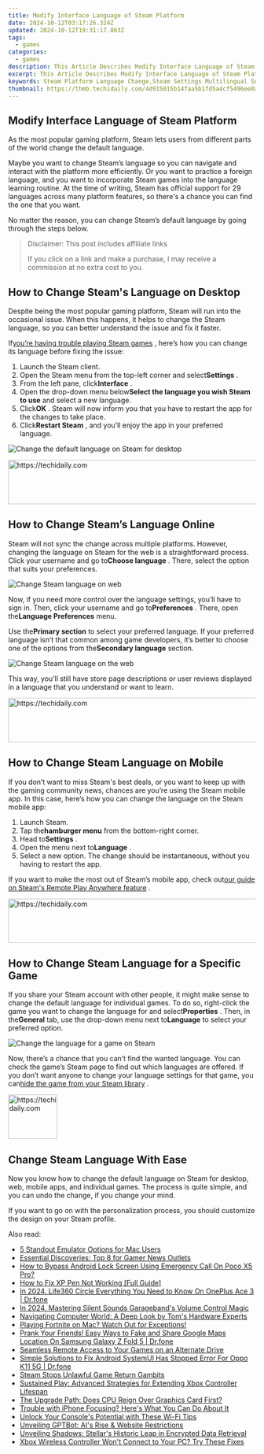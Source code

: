 ```yaml
---
title: Modify Interface Language of Steam Platform
date: 2024-10-12T03:17:26.324Z
updated: 2024-10-12T19:31:17.863Z
tags:
  - games
categories:
  - games
description: This Article Describes Modify Interface Language of Steam Platform
excerpt: This Article Describes Modify Interface Language of Steam Platform
keywords: Steam Platform Language Change,Steam Settings Multilingual Support,Customize Steam Interface Language,Language Switch in Steam,Steam Platform Localization Options,Adjust Interface Language for Steam Apps,Steam Multilingual Settings Adjustment
thumbnail: https://thmb.techidaily.com/4d915015b14faa5b1fd5a4cf5496ee0a4d386e84bd18007683e60195b160e324.jpg
---
```


## Modify Interface Language of Steam Platform

 As the most popular gaming platform, Steam lets users from different parts of the world change the default language.

 Maybe you want to change Steam’s language so you can navigate and interact with the platform more efficiently. Or you want to practice a foreign language, and you want to incorporate Steam games into the language learning routine. At the time of writing, Steam has official support for 29 languages across many platform features, so there's a chance you can find the one that you want.

 No matter the reason, you can change Steam’s default language by going through the steps below.

>  Disclaimer: This post includes affiliate links
>
>  If you click on a link and make a purchase, I may receive a commission at no extra cost to you.
>

## How to Change Steam's Language on Desktop

 Despite being the most popular gaming platform, Steam will run into the occasional issue. When this happens, it helps to change the Steam language, so you can better understand the issue and fix it faster.

 If[you’re having trouble playing Steam games](https://www.makeuseof.com/troubleshoot-windows-steam-games-not-playing/) , here’s how you can change its language before fixing the issue:

1. Launch the Steam client.
2. Open the Steam menu from the top-left corner and select**Settings** .
3. From the left pane, click**Interface** .
4. Open the drop-down menu below**Select the language you wish Steam to use** and select a new language.
5. Click**OK** . Steam will now inform you that you have to restart the app for the changes to take place.
6. Click**Restart Steam** , and you’ll enjoy the app in your preferred language.

![Change the default language on Steam for desktop](https://static1.makeuseofimages.com/wordpress/wp-content/uploads/2023/07/steam-app-language-1.jpg)

<!-- affiliate ads begin -->
<a href="https://aligracehair.sjv.io/c/5597632/1938698/19272" target="_top" id="1938698">
  <img src="//a.impactradius-go.com/display-ad/19272-1938698" border="0" alt="https://techidaily.com" width="728" height="90"/>
</a>
<img height="0" width="0" src="https://aligracehair.sjv.io/i/5597632/1938698/19272" style="position:absolute;visibility:hidden;" border="0" />
<!-- affiliate ads end -->

## How to Change Steam’s Language Online

 Steam will not sync the change across multiple platforms. However, changing the language on Steam for the web is a straightforward process. Click your username and go to**Choose language** . There, select the option that suits your preferences.

![Change Steam language on web](https://static1.makeuseofimages.com/wordpress/wp-content/uploads/2023/07/steam-web-language-1.jpg)

 Now, if you need more control over the language settings, you’ll have to sign in. Then, click your username and go to**Preferences** . There, open the**Language Preferences** menu.

 Use the**Primary section** to select your preferred language. If your preferred language isn’t that common among game developers, it’s better to choose one of the options from the**Secondary language** section.

![Change Steam language on the web](https://static1.makeuseofimages.com/wordpress/wp-content/uploads/2023/07/steam-web-language-2.jpg)

 This way, you’ll still have store page descriptions or user reviews displayed in a language that you understand or want to learn.

<!-- affiliate ads begin -->
<a href="https://aligracehair.sjv.io/c/5597632/1918719/19272" target="_top" id="1918719">
  <img src="//a.impactradius-go.com/display-ad/19272-1918719" border="0" alt="https://techidaily.com" width="728" height="90"/>
</a>
<img height="0" width="0" src="https://aligracehair.sjv.io/i/5597632/1918719/19272" style="position:absolute;visibility:hidden;" border="0" />
<!-- affiliate ads end -->

## How to Change Steam Language on Mobile

 If you don’t want to miss Steam's best deals, or you want to keep up with the gaming community news, chances are you’re using the Steam mobile app. In this case, here’s how you can change the language on the Steam mobile app:

1. Launch Steam.
2. Tap the**hamburger menu** from the bottom-right corner.
3. Head to**Settings** .
4. Open the menu next to**Language** .
5. Select a new option. The change should be instantaneous, without you having to restart the app.

 If you want to make the most out of Steam’s mobile app, check out[our guide on Steam's Remote Play Anywhere feature](https://www.makeuseof.com/how-to-use-steam-remote-play-anywhere/) .

<!-- affiliate ads begin -->
<a href="https://appsumo.8odi.net/c/5597632/2151855/7443" target="_top" id="2151855">
  <img src="//a.impactradius-go.com/display-ad/7443-2151855" border="0" alt="https://techidaily.com" width="728" height="90"/>
</a>
<img height="0" width="0" src="https://appsumo.8odi.net/i/5597632/2151855/7443" style="position:absolute;visibility:hidden;" border="0" />
<!-- affiliate ads end -->

## How to Change Steam Language for a Specific Game

 If you share your Steam account with other people, it might make sense to change the default language for individual games. To do so, right-click the game you want to change the language for and select**Properties** . Then, in the**General** tab, use the drop-down menu next to**Language** to select your preferred option.

![Change the language for a game on Steam](https://static1.makeuseofimages.com/wordpress/wp-content/uploads/2023/07/steam-language-game-1.jpg)

 Now, there’s a chance that you can’t find the wanted language. You can check the game’s Steam page to find out which languages are offered. If you don’t want anyone to change your language settings for that game, you can[hide the game from your Steam library](https://www.makeuseof.com/how-to-hide-steam-activity/) .

<!-- affiliate ads begin -->
<a href="https://bluettius.sjv.io/c/5597632/2148619/17108" target="_top" id="2148619">
  <img src="//a.impactradius-go.com/display-ad/17108-2148619" border="0" alt="https://techidaily.com" width="100" height="90"/>
</a>
<img height="0" width="0" src="https://bluettius.sjv.io/i/5597632/2148619/17108" style="position:absolute;visibility:hidden;" border="0" />
<!-- affiliate ads end -->

## Change Steam Language With Ease

 Now you know how to change the default language on Steam for desktop, web, mobile apps, and individual games. The process is quite simple, and you can undo the change, if you change your mind.

 If you want to go on with the personalization process, you should customize the design on your Steam profile.

<ins class="adsbygoogle"
     style="display:block"
     data-ad-format="autorelaxed"
     data-ad-client="ca-pub-7571918770474297"
     data-ad-slot="1223367746"></ins>

<ins class="adsbygoogle"
     style="display:block"
     data-ad-client="ca-pub-7571918770474297"
     data-ad-slot="8358498916"
     data-ad-format="auto"
     data-full-width-responsive="true"></ins>

<span class="atpl-alsoreadstyle">Also read:</span>
<div><ul>
<li><a href="https://games-able.techidaily.com/5-standout-emulator-options-for-mac-users/"><u>5 Standout Emulator Options for Mac Users</u></a></li>
<li><a href="https://games-able.techidaily.com/essential-discoveries-top-8-for-gamer-news-outlets/"><u>Essential Discoveries: Top 8 for Gamer News Outlets</u></a></li>
<li><a href="https://easy-unlock-android.techidaily.com/how-to-bypass-android-lock-screen-using-emergency-call-on-poco-x5-pro-by-drfone-android/"><u>How to Bypass Android Lock Screen Using Emergency Call On Poco X5 Pro?</u></a></li>
<li><a href="https://win-howtos.techidaily.com/how-to-fix-xp-pen-not-working-full-guide/"><u>How to Fix XP Pen Not Working [Full Guide]</u></a></li>
<li><a href="https://phone-solutions.techidaily.com/in-2024-life360-circle-everything-you-need-to-know-on-oneplus-ace-3-drfone-by-drfone-virtual-android/"><u>In 2024, Life360 Circle Everything You Need to Know On OnePlus Ace 3 | Dr.fone</u></a></li>
<li><a href="https://article-files.techidaily.com/in-2024-mastering-silent-sounds-garagebands-volume-control-magic/"><u>In 2024, Mastering Silent Sounds Garageband's Volume Control Magic</u></a></li>
<li><a href="https://hardware-tips.techidaily.com/navigating-computer-world-a-deep-look-by-toms-hardware-experts/"><u>Navigating Computer World: A Deep Look by Tom's Hardware Experts</u></a></li>
<li><a href="https://games-able.techidaily.com/playing-fortnite-on-mac-watch-out-for-exceptions/"><u>Playing Fortnite on Mac? Watch Out for Exceptions!</u></a></li>
<li><a href="https://fake-location.techidaily.com/prank-your-friends-easy-ways-to-fake-and-share-google-maps-location-on-samsung-galaxy-z-fold-5-drfone-by-drfone-virtual-android/"><u>Prank Your Friends! Easy Ways to Fake and Share Google Maps Location On Samsung Galaxy Z Fold 5 | Dr.fone</u></a></li>
<li><a href="https://games-able.techidaily.com/seamless-remote-access-to-your-games-on-an-alternate-drive/"><u>Seamless Remote Access to Your Games on an Alternate Drive</u></a></li>
<li><a href="https://howto.techidaily.com/simple-solutions-to-fix-android-systemui-has-stopped-error-for-oppo-k11-5g-drfone-by-drfone-fix-android-problems-fix-android-problems/"><u>Simple Solutions to Fix Android SystemUI Has Stopped Error For Oppo K11 5G | Dr.fone</u></a></li>
<li><a href="https://games-able.techidaily.com/steam-stops-unlawful-game-return-gambits/"><u>Steam Stops Unlawful Game Return Gambits</u></a></li>
<li><a href="https://games-able.techidaily.com/sustained-play-advanced-strategies-for-extending-xbox-controller-lifespan/"><u>Sustained Play: Advanced Strategies for Extending Xbox Controller Lifespan</u></a></li>
<li><a href="https://games-able.techidaily.com/the-upgrade-path-does-cpu-reign-over-graphics-card-first/"><u>The Upgrade Path: Does CPU Reign Over Graphics Card First?</u></a></li>
<li><a href="https://techtrends.techidaily.com/trouble-with-iphone-focusing-heres-what-you-can-do-about-it/"><u>Trouble with iPhone Focusing? Here's What You Can Do About It</u></a></li>
<li><a href="https://games-able.techidaily.com/unlock-your-consoles-potential-with-these-wi-fi-tips/"><u>Unlock Your Console's Potential with These Wi-Fi Tips</u></a></li>
<li><a href="https://tech-savvy.techidaily.com/unveiling-gptbot-ais-rise-and-website-restrictions/"><u>Unveiling GPTBot: AI's Rise & Website Restrictions</u></a></li>
<li><a href="https://facebook-video-footage.techidaily.com/unveiling-shadows-stellars-historic-leap-in-encrypted-data-retrieval/"><u>Unveiling Shadows: Stellar's Historic Leap in Encrypted Data Retrieval</u></a></li>
<li><a href="https://games-able.techidaily.com/xbox-wireless-controller-wont-connect-to-your-pc-try-these-fixes/"><u>Xbox Wireless Controller Won't Connect to Your PC? Try These Fixes</u></a></li>
</ul></div>

